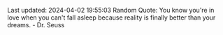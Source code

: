 Last updated: 2024-04-02 19:55:03
Random Quote: You know you're in love when you can't fall asleep because reality is finally better than your dreams. - Dr. Seuss